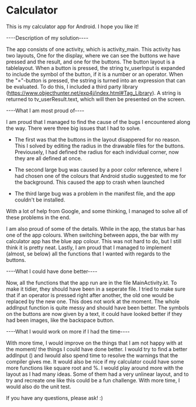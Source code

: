 # Calculator
This is my calculator app for Android. I hope you like it!


----Description of my solution---- 

The app consists of one activity, which is activity_main. This activity has two layouts, One for the display, where we can see the buttons we have pressed and the result, and one for the buttons. The button layout is a tablelayout. When a button is pressed, the string tv_userInput is expanded to include the symbol of the button, if it is a number or an operator. When the "="-button is pressed, the sstring is turned into an expression that can be evaluated. To do this, I included a third party library (https://www.objecthunter.net/exp4j/index.html#Tag_Library). A string is returned to tv_userResult.text, which will then be presented on the screen.


----What I am most proud of---- 

I am proud that I managed to find the cause of the bugs I encountered along the way. There were three big issues that I had to solve.
 - The first was that the buttons in the layout disappered for no reason. This I solved by editing the radius in the drawable files for the buttons. Previousely, I had defined the radius for each individual corner, now they are all defined at once. 

 - The second large bug was caused by a poor color reference, where I had chosen one of the colours that Android studio suggested to me for the background. This caused the app to crash when launched

 - The third large bug was a problem in the manifest file, and the app couldn't be installed. 

With a lot of help from Google, and some thinking, I managed to solve all of these problems in the end. 

I am also proud of some of the details. While in the app, the status bar has one of the app colours. When switching between apps, the bar with my calculator app has the blue app colour. This was not hard to do, but I still think it is pretty neat.
Lastly, I am proud that I managed to implement (almost, se below) all the functions that I wanted with regards to the buttons. 


----What I could have done better---- 

Now, all the functions that the app run are in the file MainActivity.kt. To make it tidier, they should have been in a seperate file.
I tried to make sure that if an operator is pressed right after another, the old one would be replaced by the new one. This does not work at the moment. The whole addInput function is quite messy and should have been better. 
The symbols on the buttons are now given by a text, it could have looked better if they had been images, like the backspace button.  


----What I would work on more if I had the time---- 

With more time, I would improve on the things that I am not happy with at the moment/ the things I could have done better.
I would try to find a better addInput () and Iwould also spend time to resolve the warnings that the compiler gives me.
It would also be nice if my calculator could have some more functions like square root and %. 
I would play around more with the layout as I had many ideas. Some of them had a very unlinear layout, and to try and recreate one like this could be a fun challenge.
With more time, I would also do the unit test.

If you have any questions, please ask! :)
